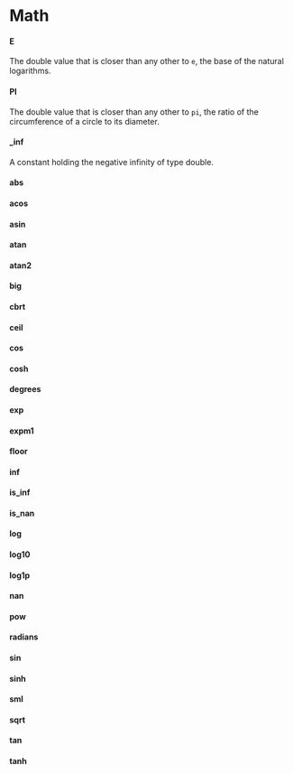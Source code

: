 # Math

#### E

The double value that is closer than any other to `e`, the base of the natural logarithms.

#### PI

The double value that is closer than any other to `pi`, the ratio of the circumference of a circle to its diameter.

#### _inf

A constant holding the negative infinity of type double.


#### abs


#### acos

#### asin

#### atan

#### atan2

#### big

#### cbrt

#### ceil

#### cos

#### cosh

#### degrees

#### exp

#### expm1

#### floor

#### inf

#### is_inf

#### is_nan

#### log

#### log10

#### log1p

#### nan

#### pow

#### radians

#### sin

#### sinh

#### sml

#### sqrt

#### tan

#### tanh